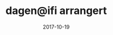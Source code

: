 ---
title: dagen@ifi arrangert
tags: dagen, minor 
year: 2017
date: 2017-10-19
sources:
  - https://www.facebook.com/events/308225589620007/ Dagen@ifi 2017 - Facebook
view: none
---